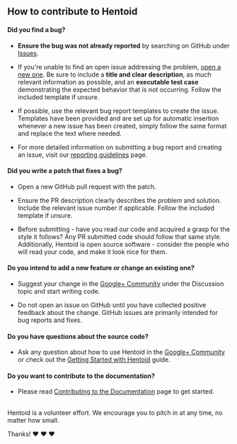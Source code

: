 <!--  TODO: Add info about Discuss server and subreddit with links-->## How to contribute to Hentoid#### **Did you find a bug?*** **Ensure the bug was not already reported** by searching on GitHub under [Issues](https://github.com/AVnetWS/Hentoid/issues/).* If you're unable to find an open issue addressing the problem, [open a new one](https://github.com/AVnetWS/Hentoid/new). Be sure to include a **title and clear description**, as much relevant information as possible, and an **executable test case** demonstrating the expected behavior that is not occurring. Follow the included template if unsure.* If possible, use the relevant bug report templates to create the issue. Templates have been provided and are set up for automatic insertion whenever a new issue has been created, simply follow the same format and replace the text where needed.* For more detailed information on submitting a bug report and creating an issue, visit our [reporting guidelines](https://github.com/AVnetWS/Hentoid/blob/master/.github/REPORTING_GUIDELINES.md) page.#### **Did you write a patch that fixes a bug?*** Open a new GitHub pull request with the patch.* Ensure the PR description clearly describes the problem and solution. Include the relevant issue number if applicable. Follow the included template if unsure.* Before submitting - have you read our code and acquired a grasp for the style it follows? Any PR submitted code should follow that same style. Additionally, Hentoid is open source software - consider the people who will read your code, and make it look nice for them.#### **Do you intend to add a new feature or change an existing one?*** Suggest your change in the [Google+ Community](https://plus.google.com/communities/110496467189870321840) under the Discussion topic and start writing code.* Do not open an issue on GitHub until you have collected positive feedback about the change. GitHub issues are primarily intended for bug reports and fixes.#### **Do you have questions about the source code?*** Ask any question about how to use Hentoid in the [Google+ Community](https://plus.google.com/communities/110496467189870321840) or check out the [Getting Started with Hentoid](https://github.com/AVnetWS/Hentoid/wiki/Getting-Started-with-Hentoid) guide.#### **Do you want to contribute to the documentation?*** Please read [Contributing to the Documentation](https://github.com/AVnetWS/Hentoid/blob/master/.github/CONTRIBUTING_DOCUMENTATION.md) page to get started.</br>Hentoid is a volunteer effort. We encourage you to pitch in at any time, no matter how small.Thanks! :heart: :heart: :heart: